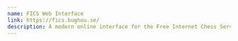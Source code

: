 ```yaml
---
name: FICS Web Interface
link: https://fics.bughou.se/
description: A modern online interface for the Free Internet Chess Server.
---
```


